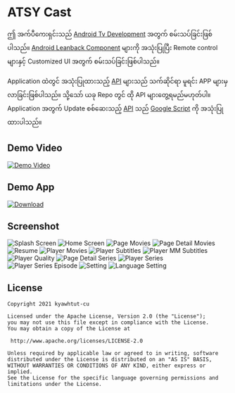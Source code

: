 
# ATSY Cast

ဤ အက်ပီကေးရှင်းသည် [Android Tv Development](https://developer.android.com/jetpack/androidx/releases/leanback) အတွက် စမ်းသပ်ခြင်းဖြစ်ပါသည်။ [Android Leanback Component](https://developer.android.com/reference/androidx/leanback/app/package-summary) များကို အသုံးပြုပြီး Remote control များနှင့် Customized UI အတွက် စမ်းသပ်ခြင်းဖြစ်ပါသည်။

Application ထဲတွင် အသုံးပြုထားသည့် [API](https://en.wikipedia.org/wiki/API) များသည် သက်ဆိုင်ရာ မူရင်း APP များမှ လာခြင်းဖြစ်ပါသည်။ သို့သော် ယခု Repo တွင် ထို API များတွေ့ရမည်မဟုတ်ပါ။ Application အတွက် Update စစ်ဆေးသည့် [API](https://en.wikipedia.org/wiki/API) သည် [Google Script](https://www.google.com/script/start/) ကို အသုံးပြုထားပါသည်။

Demo Video
----------
  [![Demo Video](https://img.youtube.com/vi/qYcI3iJGmFs/0.jpg)](https://www.youtube.com/watch?v=qYcI3iJGmFs)
    
Demo App
--------
  [![Download](screenshot/download.svg?sanitize=true)](http://kyawhtut-cu.github.io/atsy-cast/)

Screenshot
----------
  <img alt="Splash Screen" src="screenshot/splash.png"/>

  <img alt="Home Screen" src="screenshot/home.png"/>
   
  <img alt="Page Movies" src="screenshot/page-movies.png"/>
    
  <img alt="Page Detail Movies" src="screenshot/page-detail-movies.png"/>
    
  <img alt="Resume" src="screenshot/page-resume.png"/>
    
  <img alt="Player Movies" src="screenshot/player-1.png"/>

  <img alt="Player Subtitles" src="screenshot/player-2.png"/>

  <img alt="Player MM Subtitles" src="screenshot/player-3.png"/>

  <img alt="Player Quality" src="screenshot/player-4.png"/>
    
  <img alt="Page Detail Series" src="screenshot/page-detail-series.png"/>
    
  <img alt="Player Series" src="screenshot/player-series.png"/>
    
  <img alt="Player Series Episode" src="screenshot/player-series-episode.png"/>
    
  <img alt="Setting" src="screenshot/setting.png"/>
    
  <img alt="Language Setting" src="screenshot/setting-language.png"/>

License
--------

    Copyright 2021 kyawhtut-cu
    
    Licensed under the Apache License, Version 2.0 (the "License");
    you may not use this file except in compliance with the License.
    You may obtain a copy of the License at
    
     http://www.apache.org/licenses/LICENSE-2.0
    
    Unless required by applicable law or agreed to in writing, software
    distributed under the License is distributed on an "AS IS" BASIS,
    WITHOUT WARRANTIES OR CONDITIONS OF ANY KIND, either express or implied.
    See the License for the specific language governing permissions and
    limitations under the License.
